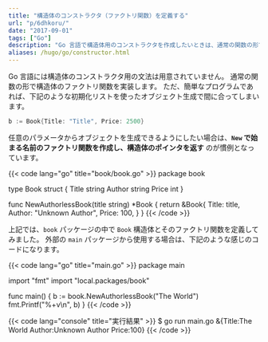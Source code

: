 ```yaml
---
title: "構造体のコンストラクタ（ファクトリ関数）を定義する"
url: "p/6dhkoru/"
date: "2017-09-01"
tags: ["Go"]
description: "Go 言語で構造体用のコンストラクタを作成したいときは、通常の関数の形でファクトリ関数を実装します。"
aliases: /hugo/go/constructor.html
---
```


Go 言語には構造体のコンストラクタ用の文法は用意されていません。
通常の関数の形で構造体のファクトリ関数を実装します。
ただ、簡単なプログラムであれば、下記のような初期化リストを使ったオブジェクト生成で間に合ってしまいます。

```go
b := Book{Title: "Title", Price: 2500}
```

任意のパラメータからオブジェクトを生成できるようにしたい場合は、__`New` で始まる名前のファクトリ関数を作成し、構造体のポインタを返す__ のが慣例となっています。

{{< code lang="go" title="book/book.go" >}}
package book

type Book struct {
	Title  string
	Author string
	Price  int
}

func NewAuthorlessBook(title string) *Book {
	return &Book{
		Title:  title,
		Author: "Unknown Author",
		Price:  100,
	}
}
{{< /code >}}

上記では、`book` パッケージの中で `Book` 構造体とそのファクトリ関数を定義してみました。
外部の `main` パッケージから使用する場合は、下記のような感じのコードになります。

{{< code lang="go" title="main.go" >}}
package main

import "fmt"
import "local.packages/book"

func main() {
	b := book.NewAuthorlessBook("The World")
	fmt.Printf("%+v\n", b)
}
{{< /code >}}

{{< code lang="console" title="実行結果" >}}
$ go run main.go
&{Title:The World Author:Unknown Author Price:100}
{{< /code >}}


